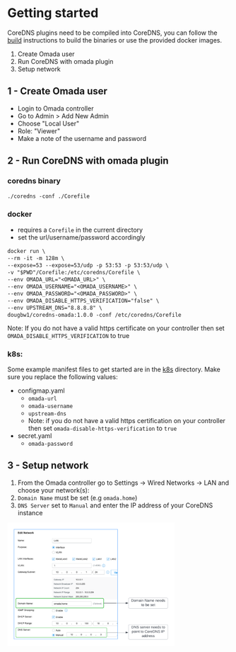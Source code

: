 # Getting started

CoreDNS plugins need to be compiled into CoreDNS, you can follow the [build](build.md) instructions to build the binaries or use the provided docker images.

1. Create Omada user
2. Run CoreDNS with omada plugin
3. Setup network

## 1 - Create Omada user

* Login to Omada controller
* Go to Admin > Add New Admin
* Choose "Local User"
* Role: "Viewer"
* Make a note of the username and password

## 2 - Run CoreDNS with omada plugin

### coredns binary
```
./coredns -conf ./Corefile
```

### docker

- requires a `Corefile` in the current directory
- set the url/username/password accordingly

```
docker run \
--rm -it -m 128m \
--expose=53 --expose=53/udp -p 53:53 -p 53:53/udp \
-v "$PWD"/Corefile:/etc/coredns/Corefile \
--env OMADA_URL="<OMADA_URL>" \
--env OMADA_USERNAME="<OMADA_USERNAME>" \
--env OMADA_PASSWORD="<OMADA_PASSWORD>" \
--env OMADA_DISABLE_HTTPS_VERIFICATION="false" \
--env UPSTREAM_DNS="8.8.8.8" \
dougbw1/coredns-omada:1.0.0 -conf /etc/coredns/Corefile
```
Note: If you do not have a valid https certificate on your controller then set `OMADA_DISABLE_HTTPS_VERIFICATION` to true

### k8s:
Some example manifest files to get started are in the [k8s](k8s) directory. Make sure you replace the following values:

* configmap.yaml
  * `omada-url`
  * `omada-username`
  * `upstream-dns`
  * Note: if you do not have a valid https certification on your controller then set `omada-disable-https-verification` to `true`
* secret.yaml
  * `omada-password`

## 3 - Setup network
1. From the Omada controller go to Settings -> Wired Networks -> LAN and choose your network(s):
2. `Domain Name` must be set (e.g `omada.home`)
3. `DNS Server` set to `Manual` and enter the IP address of your CoreDNS instance

<img src="omada-network-setup.png"  width="75%">
